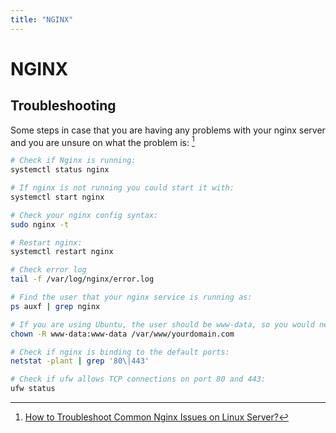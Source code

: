 ```yaml
---
title: "NGINX"
---
```


# NGINX

## Troubleshooting

Some steps in case that you are having any problems with your nginx server and you are unsure on what the problem is: [^1]

```bash
# Check if Nginx is running:
systemctl status nginx

# If nginx is not running you could start it with:
systemctl start nginx

# Check your nginx config syntax:
sudo nginx -t

# Restart nginx:
systemctl restart nginx

# Check error log
tail -f /var/log/nginx/error.log

# Find the user that your nginx service is running as:
ps auxf | grep nginx

# If you are using Ubuntu, the user should be www-data, so you would need to make sure that your files and folders are owned by that user, so nginx could read and write to those files:
chown -R www-data:www-data /var/www/yourdomain.com

# Check if nginx is binding to the default ports:
netstat -plant | grep '80\|443'

# Check if ufw allows TCP connections on port 80 and 443:
ufw status
```




[^1]: [How to Troubleshoot Common Nginx Issues on Linux Server?](https://www.digitalocean.com/community/questions/how-to-troubleshoot-common-nginx-issues-on-linux-server)